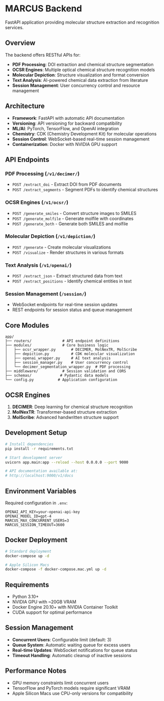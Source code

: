 # MARCUS Backend

FastAPI application providing molecular structure extraction and recognition services.

## Overview

The backend offers RESTful APIs for:
- **PDF Processing**: DOI extraction and chemical structure segmentation
- **OCSR Engines**: Multiple optical chemical structure recognition models
- **Molecular Depiction**: Structure visualization and format conversion
- **Text Analysis**: AI-powered chemical data extraction from literature
- **Session Management**: User concurrency control and resource management

## Architecture

- **Framework**: FastAPI with automatic API documentation
- **Versioning**: API versioning for backward compatibility
- **ML/AI**: PyTorch, TensorFlow, and OpenAI integration
- **Chemistry**: CDK (Chemistry Development Kit) for molecular operations
- **Session Control**: WebSocket-based real-time session management
- **Containerization**: Docker with NVIDIA GPU support

## API Endpoints

### PDF Processing (`/v1/decimer/`)
- `POST /extract_doi` - Extract DOI from PDF documents
- `POST /extract_segments` - Segment PDFs to identify chemical structures

### OCSR Engines (`/v1/ocsr/`)
- `POST /generate_smiles` - Convert structure images to SMILES
- `POST /generate_molfile` - Generate molfile with coordinates
- `POST /generate_both` - Generate both SMILES and molfile

### Molecular Depiction (`/v1/depiction/`)
- `POST /generate` - Create molecular visualizations
- `POST /visualize` - Render structures in various formats

### Text Analysis (`/v1/openai/`)
- `POST /extract_json` - Extract structured data from text
- `POST /extract_positions` - Identify chemical entities in text

### Session Management (`/session/`)
- WebSocket endpoints for real-time session updates
- REST endpoints for session status and queue management

## Core Modules

```
app/
├── routers/              # API endpoint definitions
├── modules/              # Core business logic
│   ├── ocsr_wrapper.py       # DECIMER, MolNexTR, MolScribe
│   ├── depiction.py          # CDK molecular visualization
│   ├── openai_wrapper.py     # AI text analysis
│   ├── session_manager.py    # User concurrency control
│   └── decimer_segmentation_wrapper.py  # PDF processing
├── middleware/           # Session validation and CORS
├── schemas/             # Pydantic data models
└── config.py           # Application configuration
```

## OCSR Engines

1. **DECIMER**: Deep learning for chemical structure recognition
2. **MolNexTR**: Transformer-based structure extraction
3. **MolScribe**: Advanced handwritten structure support

## Development Setup

```bash
# Install dependencies
pip install -r requirements.txt

# Start development server
uvicorn app.main:app --reload --host 0.0.0.0 --port 9000

# API documentation available at:
# http://localhost:9000/v1/docs
```

## Environment Variables

Required configuration in `.env`:
```env
OPENAI_API_KEY=your-openai-api-key
OPENAI_MODEL_ID=gpt-4
MARCUS_MAX_CONCURRENT_USERS=3
MARCUS_SESSION_TIMEOUT=3600
```

## Docker Deployment

```bash
# Standard deployment
docker-compose up -d

# Apple Silicon Macs
docker-compose -f docker-compose.mac.yml up -d
```

## Requirements

- Python 3.10+
- NVIDIA GPU with ~20GB VRAM
- Docker Engine 20.10+ with NVIDIA Container Toolkit
- CUDA support for optimal performance

## Session Management

- **Concurrent Users**: Configurable limit (default: 3)
- **Queue System**: Automatic waiting queue for excess users
- **Real-time Updates**: WebSocket notifications for queue status
- **Timeout Handling**: Automatic cleanup of inactive sessions

## Performance Notes

- GPU memory constraints limit concurrent users
- TensorFlow and PyTorch models require significant VRAM
- Apple Silicon Macs use CPU-only versions for compatibility
